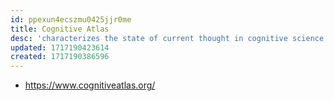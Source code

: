 ```yaml
---
id: ppexun4ecszmu0425jjr0me
title: Cognitive Atlas
desc: 'characterizes the state of current thought in cognitive science: concepts, tasks, disorders, and theories'
updated: 1717190423614
created: 1717190386596
---
```


- https://www.cognitiveatlas.org/